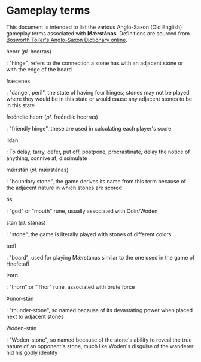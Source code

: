 # Gameplay terms

This document is intended to list the various Anglo-Saxon (Old English) gameplay terms associated with **Mǽrstánas**. Definitions are sourced from [Bosworth Toller's Anglo-Saxon Dictionary online](https://bosworthtoller.com/).


heorr (*pl.* heorras)

: "hinge", refers to the connection a stone has with an adjacent stone or with the edge of the board

frǽcenes

: "danger, peril", the state of having four hinges; stones may not be played where they would be in this state or would cause any adjacent stones to be in this state

freóndlíc heorr (*pl.* freóndlíc heorras)

: "friendly hinge", these are used in calculating each player's score

ildan

: To delay, tarry, defer, put off, postpone, procrastinate, delay the notice of anything, connive at, dissimulate 

mǽrstán (*pl.* mǽrstánas)

: "boundary stone", the game derives its name from this term because of the adjacent nature in which stones are scored

ós

: "god" or "mouth" rune, usually associated with Odin/Woden

stán (*pl.* stánas)

: "stone", the game is literally played with stones of different colors

tæfl

: "board", used for playing Mǽrstánas similar to the one used in the game of Hnefetafl

Þorn

: "thorn" or "Thor" rune, associated with brute force

Þunor-stán

: "thunder-stone", so named because of its devastating power when placed next to adjacent stones

Wóden-stán

: "Woden-stone", so named because of the stone's ability to reveal the true nature of an opponent's stone, much like Woden's disguise of the wanderer hid his godly identity 